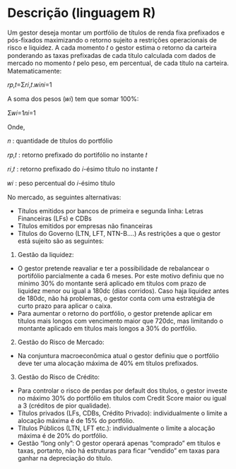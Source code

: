 # Descrição (linguagem R)
Um gestor deseja montar um portfólio de títulos de renda fixa prefixados e pós-fixados maximizando o retorno sujeito a restrições operacionais de risco e liquidez.
A cada momento 𝑡 o gestor estima o retorno da carteira ponderando as taxas prefixadas de cada título calculada com dados de mercado no momento 𝑡 pelo peso, em percentual, de cada título na carteira.
Matematicamente:

𝑟𝑝,𝑡=Σ𝑟𝑖,𝑡.𝑤𝑖𝑛𝑖=1

A soma dos pesos (𝑤𝑖) tem que somar 100%:

Σ𝑤𝑖=1𝑛𝑖=1

Onde,

𝑛 : quantidade de títulos do portfólio

𝑟𝑝,𝑡 : retorno prefixado do portifólio no instante 𝑡

𝑟𝑖,𝑡 : retorno prefixado do 𝑖-ésimo título no instante 𝑡

𝑤𝑖 : peso percentual do 𝑖-ésimo título

No mercado, as seguintes alternativas:
- Títulos emitidos por bancos de primeira e segunda linha: Letras Financeiras (LFs) e CDBs
- Títulos emitidos por empresas não financeiras
- Títulos do Governo (LTN, LFT, NTN-B....)
As restrições a que o gestor está sujeito são as seguintes:
1) Gestão da liquidez:
- O gestor pretende reavaliar e ter a possibilidade de rebalancear o portifólio parcialmente a cada 6 meses. Por este motivo definiu que no mínimo 30% do montante será aplicado em títulos com prazo de liquidez menor ou igual a 180dc (dias corridos). Caso haja liquidez antes de 180dc, não há problemas, o gestor conta com uma estratégia de curto prazo para aplicar o caixa.
- Para aumentar o retorno do portfólio, o gestor pretende aplicar em títulos mais longos com vencimento maior que 720dc, mas limitando o montante aplicado em títulos mais longos a 30% do portfólio.
2) Gestão do Risco de Mercado:
- Na conjuntura macroeconômica atual o gestor definiu que o portfólio deve ter uma alocação máxima de 40% em títulos prefixados.
3) Gestão do Risco de Crédito:
- Para controlar o risco de perdas por default dos títulos, o gestor investe no máximo 30% do portfólio em títulos com Credit Score maior ou igual a 3 (créditos de pior qualidade).
- Títulos privados (LFs, CDBs, Crédito Privado): individualmente o limite a alocação máxima é de 15% do portfólio.
- Títulos Públicos (LTN, LFT etc.): individualmente o limite a alocação máxima é de 20% do portfólio.
- Gestão “long only”: O gestor operará apenas “comprado” em títulos e taxas, portanto, não há estruturas para ficar “vendido” em taxas para ganhar na depreciação do título.

